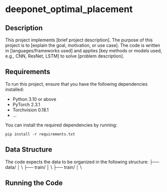 # deeponet_optimal_placement

## Description

This project implements [brief project description]. The purpose of this project is to [explain the goal, motivation, or use case]. The code is written in [languages/frameworks used] and applies [key methods or models used, e.g., CNN, ResNet, LSTM] to solve [problem description].

## Requirements

To run this project, ensure that you have the following dependencies installed:

- Python 3.10 or above
- PyTorch 2.3.1
- Torchvision 0.18.1
- ...

You can install the required dependencies by running:
```
pip install -r requirements.txt
```
## Data Structure

The code expects the data to be organized in the following structure:
├── data/ │ \\
  ├── train/ │ \\
  ├── train/ │ \\


## Running the Code
